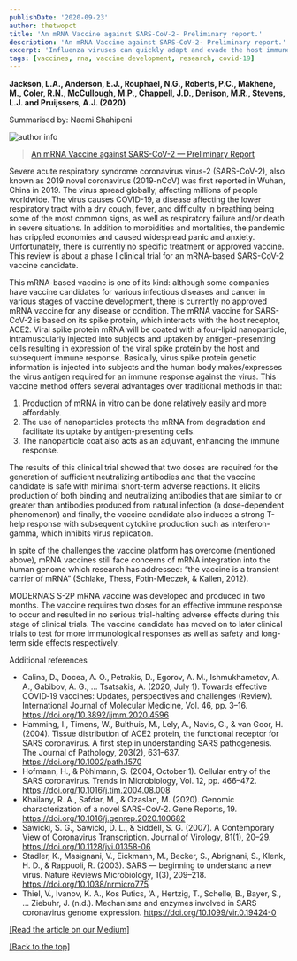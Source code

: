 ```yaml
---
publishDate: '2020-09-23'
author: thetwopct
title: 'An mRNA Vaccine against SARS-CoV-2- Preliminary report.'
description: 'An mRNA Vaccine against SARS-CoV-2- Preliminary report.'
excerpt: 'Influenza viruses can quickly adapt and evade the host immune system, which has always been of great concern to prevent influenza outbreaks.'
tags: [vaccines, rna, vaccine development, research, covid-19]
---
```


**Jackson, L.A., Anderson, E.J., Rouphael, N.G., Roberts, P.C., Makhene, M., Coler, R.N., McCullough, M.P., Chappell, J.D., Denison, M.R., Stevens, L.J. and Pruijssers, A.J. (2020)**

Summarised by: Naemi Shahipeni

![author info](https://miro.medium.com/v2/resize:fit:720/format:webp/1*CcFDKuUI6Fg9YKaS-rycJg.png)

>[An mRNA Vaccine against SARS-CoV-2 — Preliminary Report](https://www.nejm.org/doi/full/10.1056/NEJMoa2022483)

Severe acute respiratory syndrome coronavirus virus-2 (SARS-CoV-2), also known as 2019 novel coronavirus (2019-nCoV) was first reported in Wuhan, China in 2019. The virus spread globally, affecting millions of people worldwide. The virus causes COVID-19, a disease affecting the lower respiratory tract with a dry cough, fever, and difficulty in breathing being some of the most common signs, as well as respiratory failure and/or death in severe situations. In addition to morbidities and mortalities, the pandemic has crippled economies and caused widespread panic and anxiety. Unfortunately, there is currently no specific treatment or approved vaccine. This review is about a phase I clinical trial for an mRNA-based SARS-CoV-2 vaccine candidate.

This mRNA-based vaccine is one of its kind: although some companies have vaccine candidates for various infectious diseases and cancer in various stages of vaccine development, there is currently no approved mRNA vaccine for any disease or condition. The mRNA vaccine for SARS-CoV-2 is based on its spike protein, which interacts with the host receptor, ACE2. Viral spike protein mRNA will be coated with a four-lipid nanoparticle, intramuscularly injected into subjects and uptaken by antigen-presenting cells resulting in expression of the viral spike protein by the host and subsequent immune response. Basically, virus spike protein genetic information is injected into subjects and the human body makes/expresses the virus antigen required for an immune response against the virus. This vaccine method offers several advantages over traditional methods in that:

1. Production of mRNA in vitro can be done relatively easily and more affordably.
2. The use of nanoparticles protects the mRNA from degradation and facilitate its uptake by antigen-presenting cells.
3. The nanoparticle coat also acts as an adjuvant, enhancing the immune response.

The results of this clinical trial showed that two doses are required for the generation of sufficient neutralizing antibodies and that the vaccine candidate is safe with minimal short-term adverse reactions. It elicits production of both binding and neutralizing antibodies that are similar to or greater than antibodies produced from natural infection (a dose-dependent phenomenon) and finally, the vaccine candidate also induces a strong T-help response with subsequent cytokine production such as interferon-gamma, which inhibits virus replication.

In spite of the challenges the vaccine platform has overcome (mentioned above), mRNA vaccines still face concerns of mRNA integration into the human genome which research has addressed: “the vaccine is a transient carrier of mRNA” (Schlake, Thess, Fotin-Mleczek, & Kallen, 2012).

MODERNA’S S-2P mRNA vaccine was developed and produced in two months. The vaccine requires two doses for an effective immune response to occur and resulted in no serious trial-halting adverse effects during this stage of clinical trials. The vaccine candidate has moved on to later clinical trials to test for more immunological responses as well as safety and long-term side effects respectively.

Additional references

- Calina, D., Docea, A. O., Petrakis, D., Egorov, A. M., Ishmukhametov, A. A., Gabibov, A. G., … Tsatsakis, A. (2020, July 1). Towards effective COVID‑19 vaccines: Updates, perspectives and challenges (Review). International Journal of Molecular Medicine, Vol. 46, pp. 3–16. https://doi.org/10.3892/ijmm.2020.4596
- Hamming, I., Timens, W., Bulthuis, M., Lely, A., Navis, G., & van Goor, H. (2004). Tissue distribution of ACE2 protein, the functional receptor for SARS coronavirus. A first step in understanding SARS pathogenesis. The Journal of Pathology, 203(2), 631–637. https://doi.org/10.1002/path.1570
- Hofmann, H., & Pöhlmann, S. (2004, October 1). Cellular entry of the SARS coronavirus. Trends in Microbiology, Vol. 12, pp. 466–472. https://doi.org/10.1016/j.tim.2004.08.008
- Khailany, R. A., Safdar, M., & Ozaslan, M. (2020). Genomic characterization of a novel SARS-CoV-2. Gene Reports, 19. https://doi.org/10.1016/j.genrep.2020.100682
- Sawicki, S. G., Sawicki, D. L., & Siddell, S. G. (2007). A Contemporary View of Coronavirus Transcription. Journal of Virology, 81(1), 20–29. https://doi.org/10.1128/jvi.01358-06
- Stadler, K., Masignani, V., Eickmann, M., Becker, S., Abrignani, S., Klenk, H. D., & Rappuoli, R. (2003). SARS — beginning to understand a new virus. Nature Reviews Microbiology, 1(3), 209–218. https://doi.org/10.1038/nrmicro775
- Thiel, V., Ivanov, K. A., Kos Putics, ‘A., Hertzig, T., Schelle, B., Bayer, S., … Ziebuhr, J. (n.d.). Mechanisms and enzymes involved in SARS coronavirus genome expression. https://doi.org/10.1099/vir.0.19424-0

[[Read the article on our Medium]](https://benzymeventures.medium.com/an-mrna-vaccine-against-sars-cov-2-preliminary-report-791b4134c559)

[[Back to the top]](#top)
